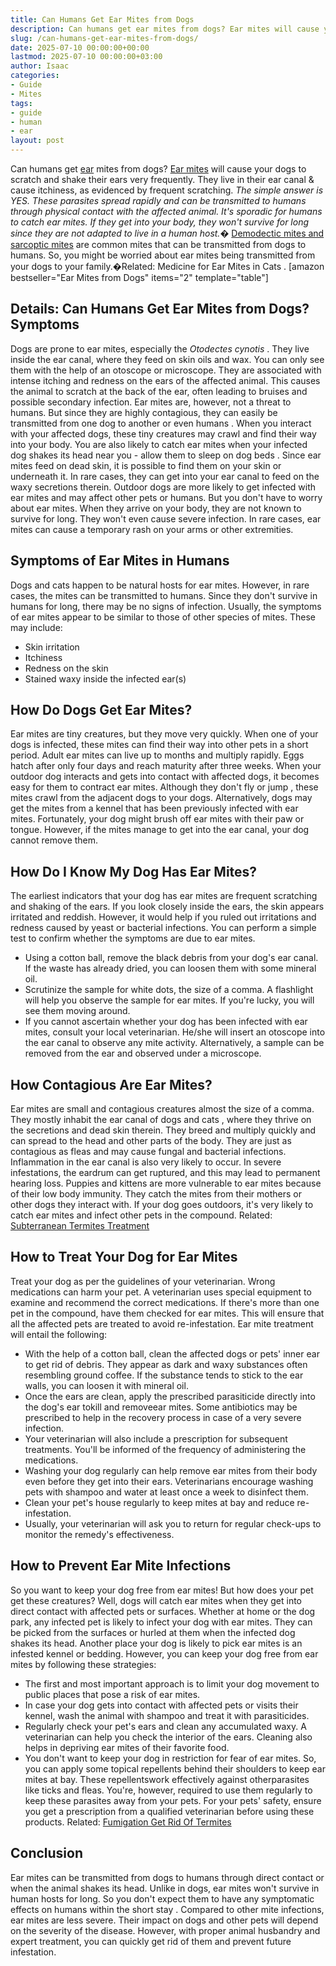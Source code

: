 ```yaml
---
title: Can Humans Get Ear Mites from Dogs
description: Can humans get ear mites from dogs? Ear mites will cause your dogs to scratch and shake their ears very frequently. They live in their ear canal & cause...
slug: /can-humans-get-ear-mites-from-dogs/
date: 2025-07-10 00:00:00+00:00
lastmod: 2025-07-10 00:00:00+03:00
author: Isaac
categories:
- Guide
- Mites
tags:
- guide
- human
- ear
layout: post
---
```

Can humans get [ear](https://pestpolicy.com/do-spiders-have-ears/) mites from dogs?
[Ear mites](https://vcahospitals.com/know-your-pet/ear-mites-otodectes-in-cats-and-dogs)
will cause your dogs to scratch and shake their ears very frequently. They live in their ear canal & cause itchiness, as evidenced by frequent scratching.
*The simple answer is  YES. These parasites spread rapidly and can be transmitted to humans through physical contact with the affected animal. It's sporadic for humans to catch ear mites. If they get into your body, they won't survive for long since they are not adapted to live in a human host.�*
[Demodectic mites and sarcoptic mites](https://www.petmd.com/blogs/fullyvetted/2012/feb/sarcoptic_vs_demodectic_mange-12823)
are common mites that can be transmitted from dogs to humans. So, you might be worried about ear mites being transmitted from your dogs to your family.�Related:
Medicine for Ear Mites in Cats
.
[amazon bestseller="Ear Mites from Dogs" items="2" template="table"]
## Details: Can Humans Get Ear Mites from Dogs? Symptoms
Dogs are prone to ear mites, especially the
*Otodectes cynotis*
. They live inside the ear canal, where they feed on skin oils and wax. You can only see them with the help of an otoscope or microscope.
They are associated with intense itching and redness on the ears of the affected animal. This causes the animal to scratch at the back of the ear, often leading to bruises and possible secondary infection.
Ear mites are, however, not a threat to humans. But since they are highly contagious, they can easily be transmitted from one
dog to another or even humans
.
When you interact with your affected dogs, these tiny creatures may crawl and find their way into your body. You are also likely to catch ear mites when your infected dog shakes its head near you -
allow them to sleep on dog beds
.
Since ear mites feed on dead skin, it is possible to find them on your skin or underneath it. In rare cases, they can get into your ear canal to feed on the waxy secretions therein.
Outdoor dogs are more likely to get infected with ear mites and may affect other pets or humans. But you don't have to worry about ear mites. When they arrive on your body, they are not known to survive for long. They won't even cause severe infection. In rare cases, ear mites can cause a temporary rash on your arms or other extremities.
## **Symptoms of Ear Mites in Humans**
Dogs and cats
happen to be natural hosts
for ear mites. However, in rare cases, the mites can be transmitted to humans. Since they don't survive in humans for long, there may be no signs of infection. Usually, the symptoms of ear mites appear to be similar to those of other species of mites. These may include:
- Skin irritation
- Itchiness
- Redness on the skin
- Stained waxy inside the infected ear(s)
## **How Do Dogs Get Ear Mites?**
Ear mites are tiny creatures, but they move very quickly. When one of your dogs is infected, these mites can find their way into other pets in a short period. Adult ear mites can live up to months and multiply rapidly. Eggs hatch after only four days and reach maturity after three weeks.
When your outdoor dog interacts and gets into contact with affected dogs, it becomes easy for them to contract ear mites. Although they don't
fly or jump
, these mites crawl from the adjacent dogs to your dogs.
Alternatively, dogs may get the mites from a kennel that has been previously infected with ear mites. Fortunately, your
dog might brush
off ear mites with their paw or tongue. However, if the mites manage to get into the ear canal, your dog cannot remove them.
## **How Do I Know My Dog Has Ear Mites?**
The earliest indicators that your dog has ear mites are frequent scratching and shaking of the ears. If you look closely inside the ears, the skin appears irritated and reddish. However, it would help if you ruled out irritations and redness caused by yeast or bacterial infections.
You can perform a simple test to confirm whether the symptoms are due to ear mites.
- Using a cotton ball, remove the black debris from your dog's ear canal. If the waste has already dried, you can loosen them with some mineral oil.
- Scrutinize the sample for white dots, the size of a comma. A flashlight will help you observe the sample for ear mites. If you're lucky, you will see them moving around.
- If you cannot ascertain whether your dog has been infected with ear mites, consult your local veterinarian. He/she will insert an otoscope into the ear canal to observe any mite activity. Alternatively, a sample can be removed from the ear and observed under a microscope.
## **How Contagious Are Ear Mites?**
Ear mites are small and contagious creatures almost the size of a comma. They mostly inhabit the ear canal of
dogs and cats
, where they thrive on the secretions and dead skin therein. They breed and multiply quickly and can spread to the head and other parts of the body.
They are just as contagious as fleas and may cause fungal and bacterial infections. Inflammation in the ear canal is also very likely to occur. In severe infestations, the eardrum can get ruptured, and this may lead to permanent hearing loss.
Puppies and kittens are more vulnerable to ear mites because of their low body immunity. They catch the mites from their mothers or other dogs they interact with. If your dog goes outdoors, it's very likely to catch ear mites and infect other pets in the compound.
Related:
[Subterranean Termites Treatment](https://pestpolicy.com/subterranean-termites-treatment/)
## **How to Treat Your Dog for Ear Mites**
Treat your dog as per the guidelines of your veterinarian. Wrong medications can harm your pet. A veterinarian uses special equipment to examine and recommend the correct medications.
If there's more than one pet in the compound, have them checked for ear mites. This will ensure that all the affected pets are treated to avoid re-infestation. Ear mite treatment will entail the following:
- With the help of a cotton ball, clean the affected dogs or pets' inner ear to get rid of debris. They appear as dark and waxy substances often resembling ground coffee. If the substance tends to stick to the ear walls, you can loosen it with mineral oil.
- Once the ears are clean, apply the prescribed parasiticide directly into the dog's ear tokill and removeear mites. Some antibiotics may be prescribed to help in the recovery process in case of a very severe infection.
- Your veterinarian will also include a prescription for subsequent treatments. You'll be informed of the frequency of administering the medications.
- Washing your dog regularly can help remove ear mites from their body even before they get into their ears. Veterinarians encourage washing pets with shampoo and water at least once a week to disinfect them.
- Clean your pet's house regularly to keep mites at bay and reduce re-infestation.
- Usually, your veterinarian will ask you to return for regular check-ups to monitor the remedy's effectiveness.
## **How to Prevent Ear Mite Infections**
So you want to keep your dog free from ear mites! But how does your pet get these creatures?
Well, dogs will catch ear mites when they get into direct contact with affected pets or surfaces. Whether at home or the dog park, any infected pet is likely to infect your dog with ear mites. They can be picked from the surfaces or hurled at them when the infected dog shakes its head.
Another place your dog is likely to pick ear mites is an infested kennel or bedding. However, you can keep your dog free from ear mites by following these strategies:
- The first and most important approach is to limit your dog movement to public places that pose a risk of ear mites.
- In case your dog gets into contact with affected pets or visits their kennel, wash the animal with shampoo and treat it with parasiticides.
- Regularly check your pet's ears and clean any accumulated waxy. A veterinarian can help you check the interior of the ears. Cleaning also helps in depriving ear mites of their favorite food.
- You don't want to keep your dog in restriction for fear of ear mites. So, you can apply some topical repellents behind their shoulders to keep ear mites at bay. These repellentswork effectively against otherparasites like ticks and fleas.
You're, however, required to use them regularly to keep these parasites away from your pets. For your pets' safety, ensure you get a prescription from a qualified veterinarian before using these products.
Related:
[Fumigation  Get Rid Of Termites](https://pestpolicy.com/termite-fumigation/)
## **Conclusion**
Ear mites can be transmitted from dogs to humans through direct contact or when the animal shakes its head. Unlike in dogs, ear mites won't survive in human hosts for long.
So you don't expect them to have any symptomatic effects on
humans within the short stay
. Compared to other mite infections, ear mites are less severe. Their impact on dogs and other pets will depend on the severity of the disease.
However, with proper animal husbandry and expert treatment, you can quickly get rid of them and prevent future infestation.